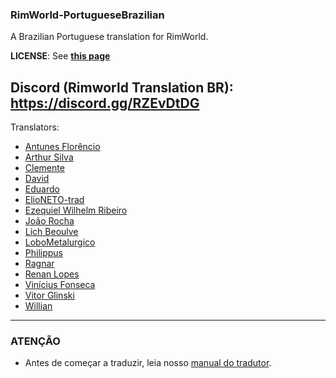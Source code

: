### RimWorld-PortugueseBrazilian
A Brazilian Portuguese translation for RimWorld.

**LICENSE**: See **[this page](http://ludeon.com/forums/index.php?topic=2933.0)**

Discord (Rimworld Translation BR): https://discord.gg/RZEvDtDG
------------------------

Translators:
- [Antunes Florêncio](https://github.com/antunes1611)
- [Arthur Silva](https://github.com/ArxdSilva)
- [Clemente](https://github.com/ClemensXV)
- [David](https://github.com/Zer0Gaming)
- [Eduardo](https://github.com/eduardo0619)
- [ElioNETO-trad](https://github.com/ElioNETO-trad)
- [Ezequiel Wilhelm Ribeiro](https://github.com/Firty)
- [João Rocha](https://github.com/KitsuneModder)
- [Lich Beoulve](https://github.com/lichbeoulve)
- [LoboMetalurgico](https://github.com/LoboMetalurgico)
- [Philippus](https://github.com/PhilippusBR)
- [Ragnar](https://github.com/RagnarLothbroke)
- [Renan Lopes](https://github.com/renan905)
- [Vinícius Fonseca](https://github.com/vinnysoft)
- [Vitor Glinski](https://github.com/VitorGlinski)
- [Willian](https://github.com/Srlimao)
-------------------------

### ATENÇÃO
- Antes de começar a traduzir, leia nosso [manual do tradutor](https://github.com/Ludeon/RimWorld-PortugueseBrazilian/blob/master/Manuais/manualDoTradutor.md).
